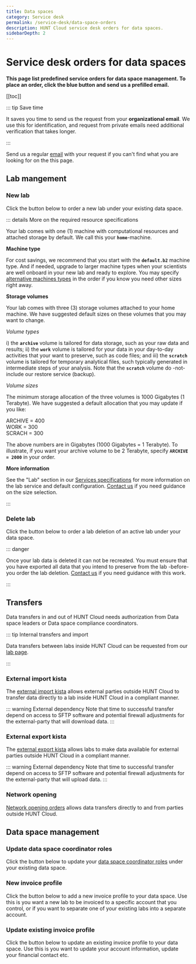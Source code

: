 ```yaml
---
title: Data spaces
category: Service desk
permalink: /service-desk/data-space-orders
description: HUNT Cloud service desk orders for data spaces.
sidebarDepth: 2
---
```


# Service desk orders for data spaces

**This page list predefined service orders for data space management. To place an order, click the blue button and send us a prefilled email.**

[[toc]]

::: tip Save time

It saves you time to send us the request from your **organizational email**. We use this for identification, and request from private emails need additional verification that takes longer.

:::

Send us a regular [email](/contact) with your request if you can't find what you are looking for on the this page.



## Lab mangement

### New lab

Click the button below to order a new lab under your existing data space.

<SDButton form="request_new_lab" />

::: details More on the required resource specifications

Your lab comes with one (1) machine with computational resources and attached storage by default. We call this your **`home`**-machine.

**Machine type**

For cost savings, we recommend that you start with the **`default.b2`** machine type. And if needed, upgrade to larger machine types when your scientists are well onboard in your new lab and ready to explore. You may specify [alternative machines types](/services/machine-types/) in the order if you know you need other sizes right away.

**Storage volumes**

Your lab comes with three (3) storage volumes attached to your home machine. We have suggested default sizes on these volumes that you may want to change.

*Volume types*

i) the **`archive`** volume is tailored for data storage, such as your raw data and results;
ii) the **`work`** volume is tailored for your data in your day-to-day activities that your want to preserve, such as code files; and iii) the **`scratch`** volume is tailored for temporary analytical files, such typically generated in intermediate steps of your analysis. Note that the **`scratch`** volume do -not- include our restore service (backup).

*Volume sizes*

The minimum storage allocation of the three volumes is 1000 Gigabytes (1 Terabyte). We have suggested a default allocation that you may update if you like:

ARCHIVE = 400  
WORK = 300  
SCRACH = 300  

The above numbers are in Gigabytes (1000 Gigabytes = 1 Terabyte). To illustrate, if you want your archive volume to be 2 Terabyte, specify **`ARCHIVE = 2000`** in your order.

**More information**

See the "Lab" section in our [Services specifications](/services/specifications/) for more information on the lab service and default configuration. [Contact us](/contact) if you need guidance on the size selection.

:::





### Delete lab

Click the button below to order a lab deletion of an active lab under your data space.

<SDButton form="request_lab_deletion" />

::: danger

Once your lab data is deleted it can not be recreated. You must ensure that you have exported all data that you intend to preserve from the lab -before- you order the lab deletion. [Contact us](/contact) if you need guidance with this work.

:::


## Transfers

Data transfers in and out of HUNT Cloud needs authorization from Data space leaders or Data space compliance coordinators.

::: tip Internal transfers and import

Data transfers between labs inside HUNT Cloud can be requested from our [lab page](/service-desk/lab-orders).

:::

### External import kista

The [external import kista](/faq/external-transfer/#faq-on-external-data-transfer) allows external parties outside HUNT Cloud to transfer data directly to a lab inside HUNT Cloud in a compliant manner.

<SDButton form="request_external_import_kista" />


::: warning External dependency
Note that time to successful transfer depend on access to SFTP software and potential firewall adjustments for the external-party that will download data.
:::

### External export kista

The [external export kista](/faq/external-transfer/#faq-on-external-data-transfer) allows labs to make data available for external parties outside HUNT Cloud in a compliant manner.

<SDButton form="request_external_export_kista" />

::: warning External dependency
Note that time to successful transfer depend on access to SFTP software and potential firewall adjustments for the external-party that will upload data.
:::


### Network opening

[Network opening orders](/faq/external-transfer/#direct-external-transfers) allows data transfers directly to and from parties outside HUNT Cloud.

<SDButton form="request_network_opening" />


## Data space management

### Update data space coordinator roles

Click the button below to update your [data space coordinator roles](/coordinator/roles/) under your existing data space.

<SDButton form="update_data_space_coordinator_role" />

### New invoice profile

Click the button below to add a new invoice profile to your data space. Use this is you want a new lab to be invoiced to a specific account that you control, or if you want to separate one of your existing labs into a separate account.

<SDButton form="request_new_invoice_profile" />



### Update existing invoice profile

Click the button below to update an existing invoice profile to your data space. Use this is you want to update your account information, update your financial contact etc.

<SDButton form="request_update_of_existing_invoice" />